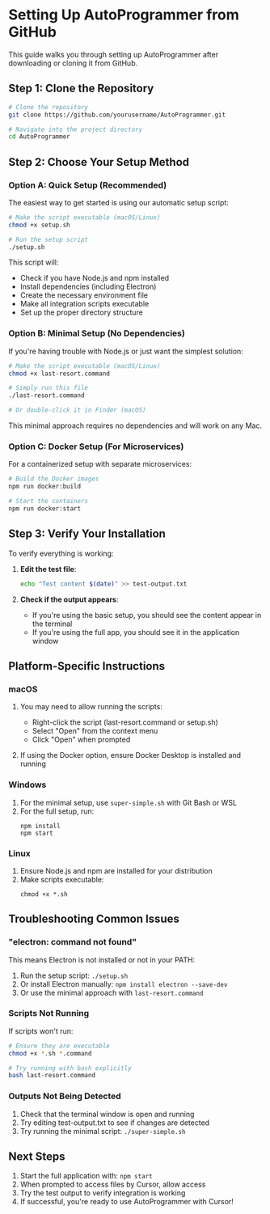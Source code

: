 # Setting Up AutoProgrammer from GitHub

This guide walks you through setting up AutoProgrammer after downloading or cloning it from GitHub.

## Step 1: Clone the Repository

```bash
# Clone the repository
git clone https://github.com/yourusername/AutoProgrammer.git

# Navigate into the project directory
cd AutoProgrammer
```

## Step 2: Choose Your Setup Method

### Option A: Quick Setup (Recommended)

The easiest way to get started is using our automatic setup script:

```bash
# Make the script executable (macOS/Linux)
chmod +x setup.sh

# Run the setup script
./setup.sh
```

This script will:
- Check if you have Node.js and npm installed
- Install dependencies (including Electron)
- Create the necessary environment file
- Make all integration scripts executable
- Set up the proper directory structure

### Option B: Minimal Setup (No Dependencies)

If you're having trouble with Node.js or just want the simplest solution:

```bash
# Make the script executable (macOS/Linux)
chmod +x last-resort.command

# Simply run this file
./last-resort.command

# Or double-click it in Finder (macOS)
```

This minimal approach requires no dependencies and will work on any Mac.

### Option C: Docker Setup (For Microservices)

For a containerized setup with separate microservices:

```bash
# Build the Docker images
npm run docker:build

# Start the containers
npm run docker:start
```

## Step 3: Verify Your Installation

To verify everything is working:

1. **Edit the test file**:
   ```bash
   echo "Test content $(date)" >> test-output.txt
   ```

2. **Check if the output appears**:
   - If you're using the basic setup, you should see the content appear in the terminal
   - If you're using the full app, you should see it in the application window

## Platform-Specific Instructions

### macOS

1. You may need to allow running the scripts:
   - Right-click the script (last-resort.command or setup.sh)
   - Select "Open" from the context menu
   - Click "Open" when prompted

2. If using the Docker option, ensure Docker Desktop is installed and running

### Windows

1. For the minimal setup, use `super-simple.sh` with Git Bash or WSL
2. For the full setup, run:
   ```
   npm install
   npm start
   ```

### Linux

1. Ensure Node.js and npm are installed for your distribution
2. Make scripts executable:
   ```
   chmod +x *.sh
   ```

## Troubleshooting Common Issues

### "electron: command not found"

This means Electron is not installed or not in your PATH:

1. Run the setup script: `./setup.sh`
2. Or install Electron manually: `npm install electron --save-dev`
3. Or use the minimal approach with `last-resort.command`

### Scripts Not Running

If scripts won't run:

```bash
# Ensure they are executable
chmod +x *.sh *.command

# Try running with bash explicitly
bash last-resort.command
```

### Outputs Not Being Detected

1. Check that the terminal window is open and running
2. Try editing test-output.txt to see if changes are detected
3. Try running the minimal script: `./super-simple.sh`

## Next Steps

1. Start the full application with: `npm start`
2. When prompted to access files by Cursor, allow access
3. Try the test output to verify integration is working
4. If successful, you're ready to use AutoProgrammer with Cursor! 